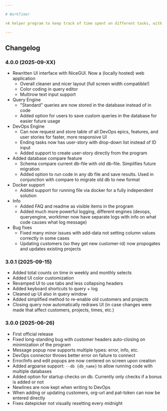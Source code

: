```yaml
---

# WorkTimer

>A helper program to keep track of time spent on different tasks, with built-in DevOps integration.

---
```


## Changelog

### 4.0.0 (2025-09-XX)
- Rewritten UI interface with NiceGUI. Now a (locally hosted) web application
  - Overall cleaner and nicer layout (full screen width compatible!)
  - Color coding in query editor
  - Multirow text input support
- Query Engine
  - "Standard" queries are now stored in the database instead of in code
  - Added option for users to save custom queries in the database for easier future usage
- DevOps Engine
  - Can now request and store table of all DevOps epics, features, and user stories for faster, more responsive UI
  - Ending tasks now has user-story with drop-down list instead of ID input
  - Added support to create user-story directly from the program
- Added database compare feature
  - Schema compare current db-file with old db-file. Simplifies future migration
  - Added option to run code in any db file and save results. Used in conjunction with compare to migrate old db to new format
- Docker support
  - Added support for running file via docker for a fully independent solution
- Info
  - Added FAQ and readme as visible items in the program
  - Added much more powerful logging, different engines (devops, queryengine, worktimer now have separate logs with info on what code causes what log message)
- Bug fixes
  - Fixed many minor issues with add-data not setting column values correctly in some cases
  - Updating customers (so they get new customer-id) now propogates and updates existing projects

### 3.0.1 (2025-09-15)
- Added total counts on time in weekly and monthly selects
- Added UI color customization
- Revamped UI to use tabs and less collapsing headers
- Added keyboard shortcuts to query + log
- Cleaned up UI also in query window
- Added simplified method to re-enable old customers and projects
- Closing query now automatically redraws UI (in case changes were made that affect customers, projects, times, etc.)

### 3.0.0 (2025-06-26)
- First official release
- Fixed long-standing bug with customer headers auto-closing on minimization of the program
- Message popup now supports multiple types: error, info, etc.
- DevOps connector throws better error on failure to connect
- Error/Info and edit popups are now centered on screen upon creation
- Added argparse support: `--db {db_name}` to allow running code with multiple databases
- Added option for startup checks on db. Currently only checks if a bonus is added or not
- Newlines are now kept when writing to DevOps
- When adding or updating customers, org-url and pat-token can now be entered directly
- Fixes datepicker not visually resetting every midnight